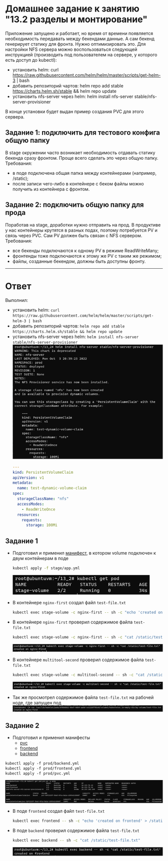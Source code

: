 # Домашнее задание к занятию "13.2 разделы и монтирование"
Приложение запущено и работает, но время от времени появляется необходимость передавать между бекендами данные. А сам бекенд генерирует статику для фронта. Нужно оптимизировать это.
Для настройки NFS сервера можно воспользоваться следующей инструкцией (производить под пользователем на сервере, у которого есть доступ до kubectl):
* установить helm: curl https://raw.githubusercontent.com/helm/helm/master/scripts/get-helm-3 | bash
* добавить репозиторий чартов: helm repo add stable https://charts.helm.sh/stable && helm repo update
* установить nfs-server через helm: helm install nfs-server stable/nfs-server-provisioner

В конце установки будет выдан пример создания PVC для этого сервера.

## Задание 1: подключить для тестового конфига общую папку
В stage окружении часто возникает необходимость отдавать статику бекенда сразу фронтом. Проще всего сделать это через общую папку. Требования:
* в поде подключена общая папка между контейнерами (например, /static);
* после записи чего-либо в контейнере с беком файлы можно получить из контейнера с фронтом.

## Задание 2: подключить общую папку для прода
Поработав на stage, доработки нужно отправить на прод. В продуктиве у нас контейнеры крутятся в разных подах, поэтому потребуется PV и связь через PVC. Сам PV должен быть связан с NFS сервером. Требования:
* все бекенды подключаются к одному PV в режиме ReadWriteMany;
* фронтенды тоже подключаются к этому же PV с таким же режимом;
* файлы, созданные бекендом, должны быть доступны фронту.

---

# Ответ

Выполнил:

* установить helm: `curl https://raw.githubusercontent.com/helm/helm/master/scripts/get-helm-3 | bash`
* добавить репозиторий чартов: `helm repo add stable https://charts.helm.sh/stable && helm repo update`
* установить nfs-server через helm: `helm install nfs-server stable/nfs-server-provisioner`
![img.png](13-kubernetes-config-02-mounts/img/img.png)
    ```yaml
    ---
    kind: PersistentVolumeClaim
    apiVersion: v1
    metadata:
      name: test-dynamic-volume-claim
    spec:
      storageClassName: "nfs"
      accessModes:
        - ReadWriteOnce
      resources:
        requests:
          storage: 100Mi
    ```


## Задание 1

- Подготовил и применил [манифест](13-kubernetes-config-02-mounts/stage/app.yml), в котором volume подключен к двум контейнерам в поде
  ```bash
  kubectl apply -f stage/app.yml
  ```  
  ![img_1.png](13-kubernetes-config-02-mounts/img/img_1.png)  

- В контейнере `nginx-first` создал файл `test-file.txt`  
  ```bash
  kubectl exec stage-volume -c nginx-first -- sh -c "echo 'created on nginx-first' > /static/test-file.txt"
  ```

- В контейнере `nginx-first` проверил содержимое файла `test-file.txt`  
  ```bash
  kubectl exec stage-volume -c nginx-first -- sh -c "cat /static/test-file.txt"
  ```  
  ![img_2.png](13-kubernetes-config-02-mounts/img/img_2.png)  

- В контейнере `multitool-second` проверил содержимое файла `test-file.txt`  
  ```bash
  kubectl exec stage-volume -c multitool-second -- sh -c "cat /static/test-file.txt"
  ```  
  ![img_3.png](13-kubernetes-config-02-mounts/img/img_3.png)  

- Так же просмотрел содержимое файла `test-file.txt` на рабочей ноде, где запущен под  
  ![img_4.png](13-kubernetes-config-02-mounts/img/img_4.png)

## Задание 2

- Подготовил и применил манифесты
  - [pvc](13-kubernetes-config-02-mounts/prod/pvc.yml)
  - [frontend](13-kubernetes-config-02-mounts/prod/frontend.yml)
  - [backend](13-kubernetes-config-02-mounts/prod/backend.yml)
```text
kubectl apply -f prod/backend.yml
kubectl apply -f prod/frontend.yml
kubectl apply -f prod/pvc.yml
```  
![img_5.png](13-kubernetes-config-02-mounts/img/img_5.png)

- В поде `frontend` создал файл `test-file.txt`  
  ```bash
  kubectl exec frontend -- sh -c "echo 'created on frontend' > /static/test-file.txt"
  ```  
- В поде `backend` проверил содержимое файла `test-file.txt`  
  ```bash
  kubectl exec backend -- sh -c "cat /static/test-file.txt"
  ```  
  ![img_6.png](13-kubernetes-config-02-mounts/img/img_6.png)
